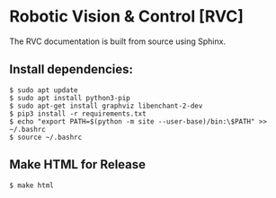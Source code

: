 # Robotic Vision & Control [RVC]

The RVC documentation is built from source using Sphinx.

## Install dependencies:

```console
$ sudo apt update
$ sudo apt install python3-pip
$ sudo apt-get install graphviz libenchant-2-dev
$ pip3 install -r requirements.txt
$ echo "export PATH=$(python -m site --user-base)/bin:\$PATH" >> ~/.bashrc
$ source ~/.bashrc
```

## Make HTML for Release

```console
$ make html
```
